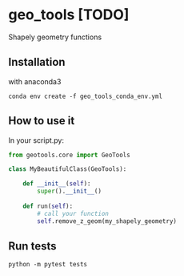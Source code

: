 # geo_tools [TODO]

Shapely geometry functions


## Installation

with anaconda3
```
conda env create -f geo_tools_conda_env.yml
```

## How to use it

In your script.py:

```python
from geotools.core import GeoTools

class MyBeautifulClass(GeoTools):

    def __init__(self):
        super().__init__()
    
    def run(self):
        # call your function
        self.remove_z_geom(my_shapely_geometry)

```

## Run tests
```
python -m pytest tests
```
